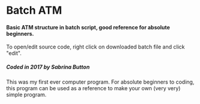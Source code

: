 # Batch ATM
#### Basic ATM structure in batch script, good reference for absolute beginners.  
To open/edit source code, right click on downloaded batch file and click "edit". 

##### Coded in 2017 by Sabrina Button    
This was my first ever computer program. For absolute beginners to coding, this program can be used as a reference to make your own (very very) simple program.     

